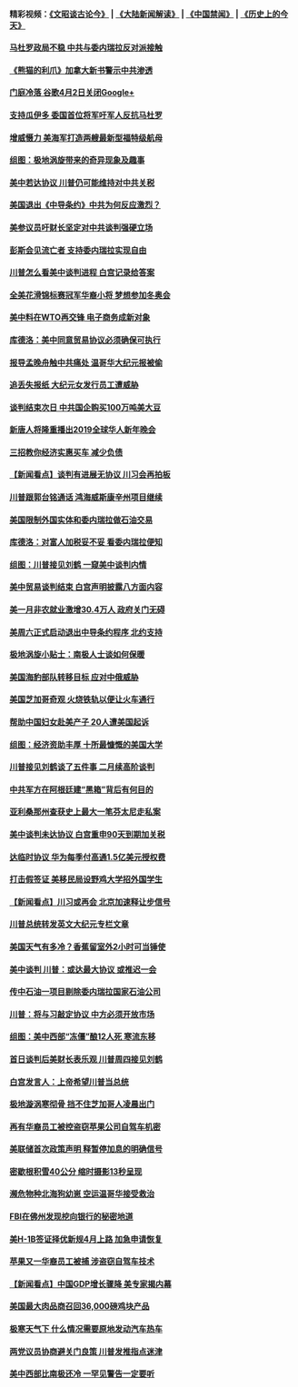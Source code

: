 #### 精彩视频：[《文昭谈古论今》](https://github.com/gfw-breaker/wenzhao) | [《大陆新闻解读》](https://github.com/gfw-breaker/ntdtv-comedy) | [《中国禁闻》](https://github.com/gfw-breaker/ntdtv-news) | [《历史上的今天》](https://github.com/gfw-breaker/today-in-history) 

#### [马杜罗政局不稳 中共与委内瑞拉反对派接触](../pages/nsc412/n11020719.md?t=02030630) 

#### [《熊猫的利爪》加拿大新书警示中共渗透](../pages/nsc412/n11020739.md?t=02030630) 

#### [门庭冷落 谷歌4月2日关闭Google+](../pages/nsc412/n11020806.md?t=02030630) 

#### [支持瓜伊多 委国首位将军吁军人反抗马杜罗](../pages/nsc412/n11020776.md?t=02030630) 

#### [增威慑力 美海军打造两艘最新型福特级航母](../pages/nsc412/n11020744.md?t=02030630) 

#### [组图：极地涡旋带来的奇异现象及趣事](../pages/nsc412/n11020731.md?t=02030630) 

#### [美中若达协议 川普仍可能维持对中共关税](../pages/nsc412/n11020625.md?t=02030630) 

#### [美国退出《中导条约》中共为何反应激烈？](../pages/nsc412/n11020569.md?t=02030630) 

#### [美参议员吁财长坚定对中共谈判强硬立场](../pages/nsc412/n11020440.md?t=02030630) 

#### [彭斯会见流亡者 支持委内瑞拉实现自由](../pages/nsc412/n11020031.md?t=02030630) 

#### [川普怎么看美中谈判进程 白宫记录给答案](../pages/nsc412/n11019682.md?t=02030630) 

#### [全美花滑锦标赛冠军华裔小将  梦想参加冬奥会](../pages/nsc412/n11019761.md?t=02030630) 

#### [美中料在WTO再交锋 电子商务成新对象](../pages/nsc412/n11018959.md?t=02030630) 

#### [库德洛：美中同意贸易协议必须确保可执行](../pages/nsc412/n11019036.md?t=02030630) 

#### [报导孟晚舟触中共痛处 温哥华大纪元报被偷](../pages/nsc412/n11019232.md?t=02030630) 

#### [追丢失报纸 大纪元女发行员工遭威胁](../pages/nsc412/n11019384.md?t=02030630) 

#### [谈判结束次日 中共国企购买100万吨美大豆](../pages/nsc412/n11019167.md?t=02030630) 

#### [新唐人将隆重播出2019全球华人新年晚会](../pages/nsc412/n11016043.md?t=02030630) 

#### [三招教你经济实惠买车 减少负债](../pages/nsc412/n11018732.md?t=02030630) 

#### [【新闻看点】谈判有进展无协议 川习会再拍板](../pages/nsc412/n11018718.md?t=02030630) 

#### [川普跟郭台铭通话 鸿海威斯康辛州项目继续](../pages/nsc412/n11018841.md?t=02030630) 

#### [美国限制外国实体和委内瑞拉做石油交易](../pages/nsc412/n11018353.md?t=02030630) 

#### [库德洛：对富人加税妥不妥 看委内瑞拉便知](../pages/nsc412/n11018735.md?t=02030630) 

#### [组图：川普接见刘鹤 一窥美中谈判内情](../pages/nsc412/n11018301.md?t=02030630) 

#### [美中贸易谈判结束 白宫声明披露八方面内容](../pages/nsc412/n11018681.md?t=02030630) 

#### [美一月非农就业激增30.4万人 政府关门无碍](../pages/nsc412/n11018450.md?t=02030630) 

#### [美周六正式启动退出中导条约程序 北约支持](../pages/nsc412/n11018405.md?t=02030630) 

#### [极地涡旋小贴士：南极人士谈如何保暖](../pages/nsc412/n11017984.md?t=02030630) 

#### [美国海豹部队转移目标 应对中俄威胁](../pages/nsc412/n11017801.md?t=02030630) 

#### [美国芝加哥奇观 火烧铁轨以便让火车通行](../pages/nsc412/n11017196.md?t=02030630) 

#### [帮助中国妇女赴美产子 20人遭美国起诉](../pages/nsc412/n11017068.md?t=02030630) 

#### [组图：经济资助丰厚 十所最慷慨的美国大学](../pages/nsc412/n11016519.md?t=02030630) 

#### [川普接见刘鹤谈了五件事 二月续高阶谈判](../pages/nsc412/n11016767.md?t=02030630) 

#### [中共军方在阿根廷建“黑箱”背后有何目的](../pages/nsc412/n11016689.md?t=02030630) 

#### [亚利桑那州查获史上最大一笔芬太尼走私案](../pages/nsc412/n11016442.md?t=02030630) 

#### [美中谈判未达协议 白宫重申90天到期加关税](../pages/nsc412/n11016604.md?t=02030630) 

#### [达临时协议 华为每季付高通1.5亿美元授权费](../pages/nsc412/n11016503.md?t=02030630) 

#### [打击假签证 美移民局设野鸡大学招外国学生](../pages/nsc412/n11016378.md?t=02030630) 

#### [【新闻看点】川习或再会 北京加速释让步信号](../pages/nsc412/n11016108.md?t=02030630) 

#### [川普总统转发英文大纪元专栏文章](../pages/nsc412/n11016258.md?t=02030630) 

#### [美国天气有多冷？香蕉留室外2小时可当锤使](../pages/nsc412/n11016264.md?t=02030630) 

#### [美中谈判 川普：或达最大协议 或推迟一会](../pages/nsc412/n11016270.md?t=02030630) 

#### [传中石油一项目剔除委内瑞拉国家石油公司](../pages/nsc412/n11015982.md?t=02030630) 

#### [川普：将与习敲定协议 中方必须开放市场](../pages/nsc412/n11015814.md?t=02030630) 

#### [组图：美中西部“冻僵”酿12人死 寒流东移](../pages/nsc412/n11015675.md?t=02030630) 

#### [首日谈判后美财长表乐观 川普周四接见刘鹤](../pages/nsc412/n11015436.md?t=02030630) 

#### [白宫发言人：上帝希望川普当总统](../pages/nsc412/n11015016.md?t=02030630) 

#### [极地漩涡寒彻骨 挡不住芝加哥人凌晨出门](../pages/nsc412/n11014521.md?t=02030630) 

#### [再有华裔员工被控盗窃苹果公司自驾车机密](../pages/nsc412/n11014629.md?t=02030630) 

#### [美联储首次政策声明 释暂停加息的明确信号](../pages/nsc412/n11013829.md?t=02030630) 

#### [密歇根积雪40公分 缩时摄影13秒呈现](../pages/nsc412/n11014064.md?t=02030630) 

#### [濒危物种北海狗幼崽 空运温哥华接受救治](../pages/nsc412/n11014164.md?t=02030630) 

#### [FBI在佛州发现挖向银行的秘密地道](../pages/nsc412/n11013871.md?t=02030630) 

#### [美H-1B签证择优新规4月上路 加急申请恢复](../pages/nsc412/n11013875.md?t=02030630) 

#### [苹果又一华裔员工被捕 涉盗窃自驾车技术](../pages/nsc412/n11013848.md?t=02030630) 

#### [【新闻看点】中国GDP增长骤降 美专家揭内幕](../pages/nsc412/n11013286.md?t=02030630) 

#### [美国最大肉品商召回36,000磅鸡块产品](../pages/nsc412/n11013738.md?t=02030630) 

#### [极寒天气下 什么情况需要原地发动汽车热车](../pages/nsc412/n11013707.md?t=02030630) 

#### [两党议员协商避关门良策 川普发推指点迷津](../pages/nsc412/n11013570.md?t=02030630) 

#### [美中西部比南极还冷 一罕见警告一定要听](../pages/nsc412/n11013490.md?t=02030630) 

